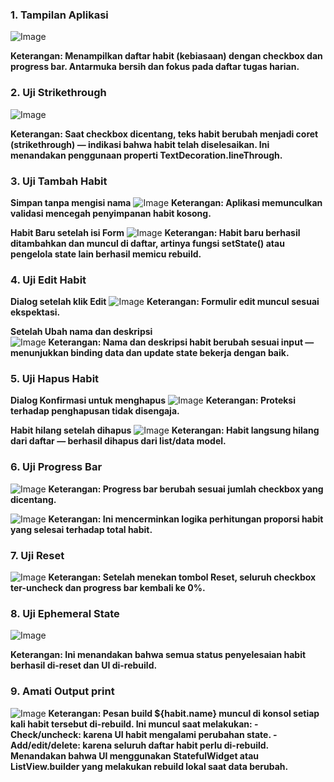 
### 1. Tampilan Aplikasi
![Image](https://github.com/user-attachments/assets/7adc76e4-998a-405a-b2ab-3167e25e8a37)

**Keterangan: Menampilkan daftar habit (kebiasaan) dengan checkbox dan progress bar. Antarmuka bersih dan fokus pada daftar tugas harian.**  


### 2. Uji Strikethrough
![Image](https://github.com/user-attachments/assets/e2d5adf9-39e7-4828-ab6e-802f7c2d97cb)

**Keterangan: Saat checkbox dicentang, teks habit berubah menjadi coret (strikethrough) — indikasi bahwa habit telah diselesaikan. Ini menandakan penggunaan properti TextDecoration.lineThrough.**  



### 3. Uji Tambah Habit
**Simpan tanpa mengisi nama**
![Image](https://github.com/user-attachments/assets/038e322a-bc1e-4428-8743-cf583b00b0e8)
**Keterangan: Aplikasi memunculkan validasi mencegah penyimpanan habit kosong.**

**Habit Baru setelah isi Form**
![Image](https://github.com/user-attachments/assets/79252fe5-d04e-4799-8865-2d549cc69c44)
**Keterangan:  Habit baru berhasil ditambahkan dan muncul di daftar, artinya fungsi setState() atau pengelola state lain berhasil memicu rebuild.**

### 4. Uji Edit Habit
**Dialog setelah klik Edit**
![Image](https://github.com/user-attachments/assets/fdc7329a-8970-4500-8c2b-faa87c860532)
**Keterangan: Formulir edit muncul sesuai ekspektasi.**

**Setelah Ubah nama dan deskripsi**  
![Image](https://github.com/user-attachments/assets/2d5d39c8-69bb-491b-80a5-d29a5c186506)
**Keterangan: Nama dan deskripsi habit berubah sesuai input — menunjukkan binding data dan update state bekerja dengan baik.**  


### 5. Uji Hapus Habit
**Dialog Konfirmasi untuk menghapus**
![Image](https://github.com/user-attachments/assets/15d26027-19d4-44f5-aa95-3ef1962d47c9)
**Keterangan: Proteksi terhadap penghapusan tidak disengaja.**

**Habit hilang setelah dihapus**
![Image](https://github.com/user-attachments/assets/a6cf8a78-30b0-43f6-badf-c8f4fc9a828f)
**Keterangan: Habit langsung hilang dari daftar — berhasil dihapus dari list/data model.**  


### 6. Uji Progress Bar
![Image](https://github.com/user-attachments/assets/6415e2e1-9604-4a5c-936b-fe4df54e05cb)
**Keterangan: Progress bar berubah sesuai jumlah checkbox yang dicentang.**

![Image](https://github.com/user-attachments/assets/7af8bbef-2598-4a05-a9a6-634ac473613f)
**Keterangan: Ini mencerminkan logika perhitungan proporsi habit yang selesai terhadap total habit.**  


### 7. Uji Reset
![Image](https://github.com/user-attachments/assets/7af8bbef-2598-4a05-a9a6-634ac473613f)
**Keterangan: Setelah menekan tombol Reset, seluruh checkbox ter-uncheck dan progress bar kembali ke 0%.**  


### 8. Uji Ephemeral State
![Image](https://github.com/user-attachments/assets/7af8bbef-2598-4a05-a9a6-634ac473613f)

**Keterangan: Ini menandakan bahwa semua status penyelesaian habit berhasil di-reset dan UI di-rebuild.**  


### 9. Amati Output print
![Image](https://github.com/user-attachments/assets/ce019ff3-bd00-4b7f-94dc-9f3914511deb)
**Keterangan: Pesan build ${habit.name} muncul di konsol setiap kali habit tersebut di-rebuild.
Ini muncul saat melakukan:
-Check/uncheck: karena UI habit mengalami perubahan state.
-Add/edit/delete: karena seluruh daftar habit perlu di-rebuild.
Menandakan bahwa UI menggunakan StatefulWidget atau ListView.builder yang melakukan rebuild lokal saat data berubah.**  
